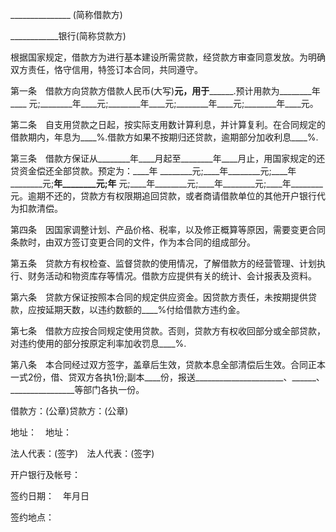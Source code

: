 
 


_______________ (简称借款方)


____________银行(简称贷款方)


根据国家规定，借款方为进行基本建设所需贷款，经贷款方审查同意发放。为明确双方责任，恪守信用，特签订本合同，共同遵守。


第一条　借款方向贷款方借款人民币(大写)__________元，用于________________.预计用款为________年____ 元;________年____元;________年____元;________年____元;________年____元。


第二条　自支用贷款之日起，按实际支用数计算利息，并计算复利。在合同规定的借款期内，年息为____%.借款方如果不按期归还贷款，逾期部分加收利息____%.


第三条　借款方保证从________年____月起至________年____月止，用国家规定的还贷资金偿还全部贷款。预定为：____年 ________元;____年________元;____年________元;____年________元;____年________ 元;____年________元;____年________元;____年________元。逾期不还的，贷款方有权限期追回贷款，或者商请借款单位的其他开户银行代为扣款清偿。


第四条　因国家调整计划、产品价格、税率，以及修正概算等原因，需要变更合同条款时，由双方签订变更合同的文件，作为本合同的组成部分。


第五条　贷款方有权检查、监督贷款的使用情况，了解借款方的经营管理、计划执行、财务活动和物资库存等情况。借款方应提供有关的统计、会计报表及资料。


第六条　贷款方保证按照本合同的规定供应资金。因贷款方责任，未按期提供贷款，应按延期天数，以违约数额的____%付给借款方违约金。


第七条　借款方应按合同规定使用贷款。否则，贷款方有权收回部分或全部贷款，对违约使用的部分按原定利率加收罚息____%.


第八条　本合同经过双方签字，盖章后生效，贷款本息全部清偿后生效。合同正本一式2份，借、贷双方各执1份;副本____份，报送______________________、______、________________等部门各执一份。


借款方：(公章)贷款方：(公章)


地址：　地址：


法人代表：(签字)　法人代表：(签字)


开户银行及帐号：


签约日期：　年月日


签约地点：
 


 

 
 
 
 
 
  


  
 

  


  


  
 
 
 
 

